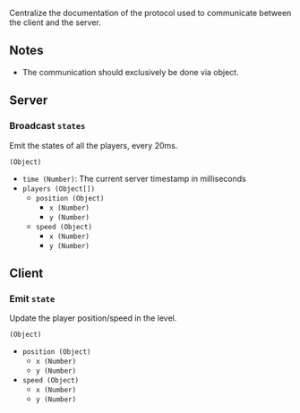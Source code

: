 Centralize the documentation of the protocol used to communicate between the
client and the server.


## Notes

- The communication should exclusively be done via object.


## Server

### Broadcast `states`

Emit the states of all the players, every 20ms.

`(Object)`
  - `time (Number)`: The current server timestamp in milliseconds
  - `players (Object[])`
    - `position (Object)`
      - `x (Number)`
      - `y (Number)`
    - `speed (Object)`
      - `x (Number)`
      - `y (Number)`


## Client

### Emit `state`

Update the player position/speed in the level.

`(Object)`
  - `position (Object)`
    - `x (Number)`
    - `y (Number)`
  - `speed (Object)`
    - `x (Number)`
    - `y (Number)`
